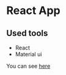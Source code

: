 # React App

## Used tools
- React
- Material ui

You can see [here](https://tiagoreactmaterialui.netlify.app/)
